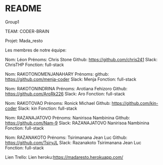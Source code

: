 # README

Group1

TEAM: CODER-BRAIN

Projet: Mada_resto

Les membres de notre équipe:

Nom: Léon
Prénoms: Chris Stone
Github: https://github.com/chris241
Slack: ChrisTHP
Fonction: full-stack


Nom: RAKOTONOMENJANAHARY
Prénoms: github: https://github.com/menja-coder
Slack: Menja
Fonction: full-stack


Nom: RAKOTONINDRINA
Prénoms: Arotiana Fehizoro
Github: https://github.com/AroRk226
Slack: Aro
Fonction: full-stack


Nom: RAKOTOVAO
Prénoms: Ronick Michael
Github: https://github.com/kin-coder
Slack: kin
Fonction: full-stack


Nom: RAZANAJATOVO
Prénoms: Nanirisoa Nambinina
Github: https://github.com/Nam-9
Slack: RAZANAJATOVO Nanirisoa Nambinina
Fonction: full-stack


Nom: RAZANAKOTO
Prénoms: Tsirimanana Jean Luc
Github: https://github.com/TsiryJL
Slack: Razanakoto Tsirimanana Jean Luc
Fonction: full-stack

Lien Trello:
Lien heroku:https://madaresto.herokuapp.com/

